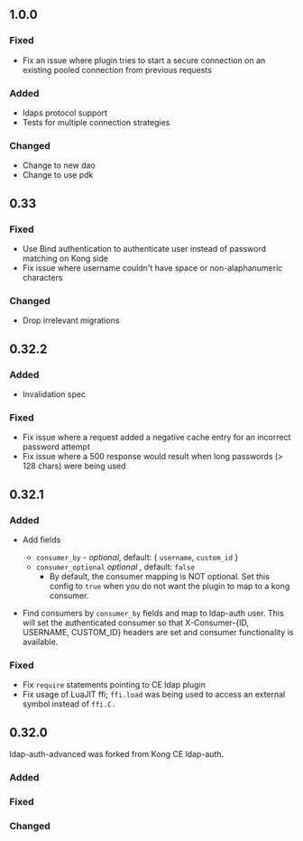 ## 1.0.0

### Fixed

- Fix an issue where plugin tries to start a secure connection on an existing
  pooled connection from previous requests

### Added

- ldaps protocol support
- Tests for multiple connection strategies

### Changed

- Change to new dao
- Change to use pdk

## 0.33

### Fixed

- Use Bind authentication to authenticate user instead of password matching
  on Kong side
- Fix issue where username couldn't have space or non-alaphanumeric characters

### Changed

- Drop irrelevant migrations

## 0.32.2

### Added

- Invalidation spec

### Fixed

- Fix issue where a request added a negative cache entry for an incorrect password attempt
- Fix issue where a 500 response would result when long passwords (> 128 chars) were being used

## 0.32.1

### Added

- Add fields
   * `consumer_by` - *optional*, default: { `username`, `custom_id` }
   * `consumer_optional` *optional* , default: `false`
     - By default, the consumer mapping is NOT optional. Set this config to
     `true` when you do not want the plugin to map to a kong consumer.

- Find consumers by `consumer_by` fields and map to ldap-auth user. This will
  set the authenticated consumer so that X-Consumer-{ID, USERNAME, CUSTOM_ID}
  headers are set and consumer functionality is available.

### Fixed

- Fix `require` statements pointing to CE ldap plugin
- Fix usage of LuaJIT ffi; `ffi.load` was being used to access an external
  symbol instead of `ffi.C.`

## 0.32.0

ldap-auth-advanced was forked from Kong CE ldap-auth.

### Added

### Fixed

### Changed

